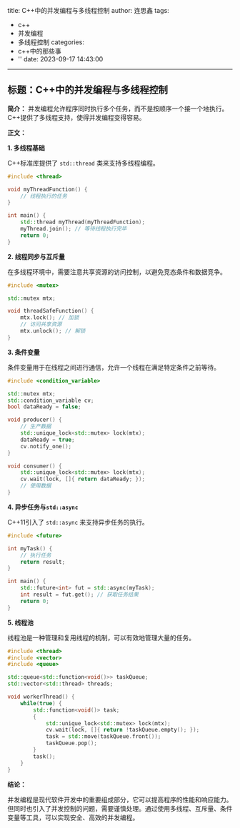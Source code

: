 title: C++中的并发编程与多线程控制
author: 连思鑫
tags:
  - c++
  - 并发编程
  - 多线程控制
categories:
  - c++中的那些事
  - ''
date: 2023-09-17 14:43:00
---
## **标题：C++中的并发编程与多线程控制**

**简介：**
并发编程允许程序同时执行多个任务，而不是按顺序一个接一个地执行。C++提供了多线程支持，使得并发编程变得容易。

**正文：**

**1. 多线程基础**

C++标准库提供了 `std::thread` 类来支持多线程编程。

```cpp
#include <thread>

void myThreadFunction() {
    // 线程执行的任务
}

int main() {
    std::thread myThread(myThreadFunction);
    myThread.join(); // 等待线程执行完毕
    return 0;
}
```

**2. 线程同步与互斥量**

在多线程环境中，需要注意共享资源的访问控制，以避免竞态条件和数据竞争。

```cpp
#include <mutex>

std::mutex mtx;

void threadSafeFunction() {
    mtx.lock(); // 加锁
    // 访问共享资源
    mtx.unlock(); // 解锁
}
```

**3. 条件变量**

条件变量用于在线程之间进行通信，允许一个线程在满足特定条件之前等待。

```cpp
#include <condition_variable>

std::mutex mtx;
std::condition_variable cv;
bool dataReady = false;

void producer() {
    // 生产数据
    std::unique_lock<std::mutex> lock(mtx);
    dataReady = true;
    cv.notify_one();
}

void consumer() {
    std::unique_lock<std::mutex> lock(mtx);
    cv.wait(lock, []{ return dataReady; });
    // 使用数据
}
```

**4. 异步任务与`std::async`**

C++11引入了 `std::async` 来支持异步任务的执行。

```cpp
#include <future>

int myTask() {
    // 执行任务
    return result;
}

int main() {
    std::future<int> fut = std::async(myTask);
    int result = fut.get(); // 获取任务结果
    return 0;
}
```

**5. 线程池**

线程池是一种管理和复用线程的机制，可以有效地管理大量的任务。

```cpp
#include <thread>
#include <vector>
#include <queue>

std::queue<std::function<void()>> taskQueue;
std::vector<std::thread> threads;

void workerThread() {
    while(true) {
        std::function<void()> task;
        {
            std::unique_lock<std::mutex> lock(mtx);
            cv.wait(lock, []{ return !taskQueue.empty(); });
            task = std::move(taskQueue.front());
            taskQueue.pop();
        }
        task();
    }
}
```

**结论：**

并发编程是现代软件开发中的重要组成部分，它可以提高程序的性能和响应能力。但同时也引入了并发控制的问题，需要谨慎处理。通过使用多线程、互斥量、条件变量等工具，可以实现安全、高效的并发编程。